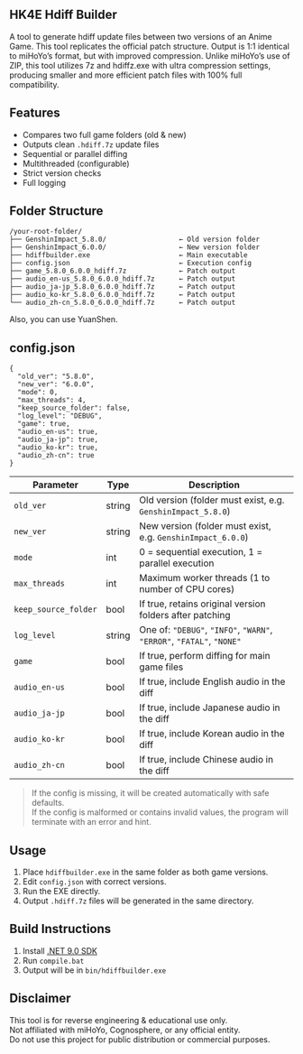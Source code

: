 ## HK4E Hdiff Builder

A tool to generate hdiff update files between two versions of an Anime Game. This tool replicates the official patch structure. Output is 1:1 identical to miHoYo’s format, but with improved compression. Unlike miHoYo’s use of ZIP, this tool utilizes 7z and hdiffz.exe with ultra compression settings, producing smaller and more efficient patch files with 100% full compatibility.


## Features

- Compares two full game folders (old & new)
- Outputs clean `.hdiff.7z` update files
- Sequential or parallel diffing
- Multithreaded (configurable)
- Strict version checks
- Full logging


## Folder Structure

```
/your-root-folder/  
├── GenshinImpact_5.8.0/                  ← Old version folder  
├── GenshinImpact_6.0.0/                  ← New version folder  
├── hdiffbuilder.exe                      ← Main executable  
├── config.json                           ← Execution config  
├── game_5.8.0_6.0.0_hdiff.7z             ← Patch output  
├── audio_en-us_5.8.0_6.0.0_hdiff.7z      ← Patch output  
├── audio_ja-jp_5.8.0_6.0.0_hdiff.7z      ← Patch output  
├── audio_ko-kr_5.8.0_6.0.0_hdiff.7z      ← Patch output  
└── audio_zh-cn_5.8.0_6.0.0_hdiff.7z      ← Patch output
```

Also, you can use YuanShen.


## config.json

```
{
  "old_ver": "5.8.0",
  "new_ver": "6.0.0",
  "mode": 0,
  "max_threads": 4,
  "keep_source_folder": false,
  "log_level": "DEBUG",
  "game": true,
  "audio_en-us": true,
  "audio_ja-jp": true,
  "audio_ko-kr": true,
  "audio_zh-cn": true
}
```

| Parameter             | Type    | Description                                                                 |
|-----------------------|---------|-----------------------------------------------------------------------------|
| `old_ver`             | string  | Old version (folder must exist, e.g. `GenshinImpact_5.8.0`)                 |
| `new_ver`             | string  | New version (folder must exist, e.g. `GenshinImpact_6.0.0`)                 |
| `mode`                | int     | 0 = sequential execution, 1 = parallel execution                            |
| `max_threads`         | int     | Maximum worker threads (1 to number of CPU cores)                           |
| `keep_source_folder`  | bool    | If true, retains original version folders after patching                    |
| `log_level`           | string  | One of: `"DEBUG"`, `"INFO"`, `"WARN"`, `"ERROR"`, `"FATAL"`, `"NONE"`       |
| `game`                | bool    | If true, perform diffing for main game files                                |
| `audio_en-us`         | bool    | If true, include English audio in the diff                                  |
| `audio_ja-jp`         | bool    | If true, include Japanese audio in the diff                                 |
| `audio_ko-kr`         | bool    | If true, include Korean audio in the diff                                   |
| `audio_zh-cn`         | bool    | If true, include Chinese audio in the diff                                  |

> If the config is missing, it will be created automatically with safe defaults.  
> If the config is malformed or contains invalid values, the program will terminate with an error and hint.


## Usage

1. Place `hdiffbuilder.exe` in the same folder as both game versions.
2. Edit `config.json` with correct versions.
3. Run the EXE directly.
4. Output `.hdiff.7z` files will be generated in the same directory.


## Build Instructions

1. Install [.NET 9.0 SDK](https://dotnet.microsoft.com/download/dotnet/9.0)  
2. Run `compile.bat`  
3. Output will be in `bin/hdiffbuilder.exe`


## Disclaimer

This tool is for reverse engineering & educational use only.  
Not affiliated with miHoYo, Cognosphere, or any official entity.  
Do not use this project for public distribution or commercial purposes.
